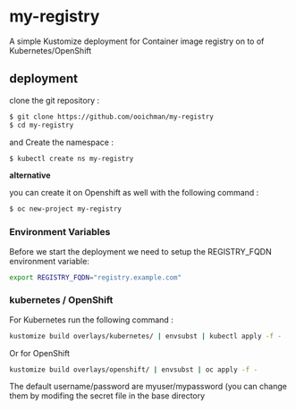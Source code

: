 # my-registry

A simple Kustomize deployment for Container image registry on to of Kubernetes/OpenShift

## deployment

clone the git repository :
```bash
$ git clone https://github.com/ooichman/my-registry
$ cd my-registry
```
and Create the namespace :
```bash
$ kubectl create ns my-registry
```
**alternative**

you can create it on Openshift as well with the following command :
```bash
$ oc new-project my-registry
```

### Environment Variables
Before we start the deployment we need to setup the REGISTRY_FQDN environment variable:

```bash
export REGISTRY_FQDN="registry.example.com"
```


### kubernetes / OpenShift
For Kubernetes run the following command :
```bash
kustomize build overlays/kubernetes/ | envsubst | kubectl apply -f -
```
Or for OpenShift
```bash
kustomize build overlays/openshift/ | envsubst | oc apply -f -
```

The default username/password are myuser/mypassword (you can change them by modifing the secret file
in the base directory


